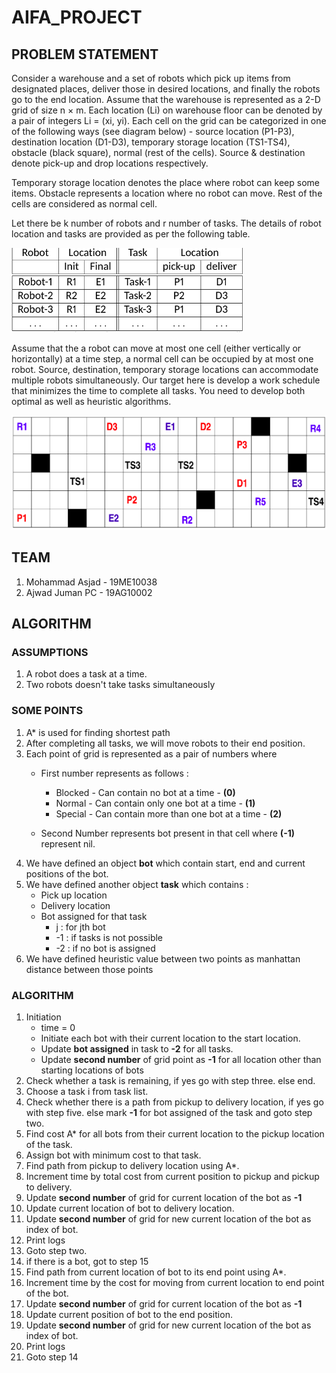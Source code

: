 # AIFA_PROJECT

## PROBLEM STATEMENT
Consider a warehouse and a set of robots which pick up items from designated places, deliver those in desired locations, and finally the robots go to the end location. Assume that the warehouse is represented as a 2-D grid of size n × m. Each location (Li) on warehouse floor can be denoted by a pair of integers 
Li = (xi, yi). 
Each cell on the grid can be categorized in one of the following ways (see diagram below) - source location (P1-P3), destination location (D1-D3), temporary storage location (TS1-TS4), obstacle (black square), normal (rest of the cells). Source & destination denote pick-up and drop locations respectively.

Temporary storage location denotes the place where robot can keep some items. Obstacle represents a location where no robot can move. Rest of the cells are considered as normal cell.

Let there be k number of robots and r number of tasks. The details of robot location and tasks are provided as per the following table.

![alt text](https://github.com/armedjuror/AIFA_PROJECT/blob/master/includes/tab_1.png?raw=true)

Assume that the a robot can move at most one cell (either vertically or horizontally) at a time step, a normal cell can be occupied by at most one robot. Source, destination, temporary storage locations can accommodate multiple robots simultaneously. Our target here is develop a work schedule that minimizes the time to complete all tasks. You need to develop both optimal as well as heuristic algorithms.

![alt text](https://github.com/armedjuror/AIFA_PROJECT/blob/master/includes/tab_2.png?raw=true)

## TEAM

1. Mohammad Asjad - 19ME10038
2. Ajwad Juman PC - 19AG10002

## ALGORITHM

### ASSUMPTIONS

1. A robot does a task at a time.
2. Two robots doesn't take tasks simultaneously

### SOME POINTS
1. A* is used for finding shortest path
2. After completing all tasks, we will move robots to their end position.
3. Each point of grid is represented as a pair of numbers where 
    - First number represents as follows :
      - Blocked - Can contain no bot at a time - **(0)** 
      - Normal - Can contain only one bot at a time - **(1)**
      - Special - Can contain more than one bot at a time - **(2)**
      
    - Second Number represents bot present in that cell where **(-1)** represent nil.
4. We have defined an object **bot** which contain start, end and current positions of the bot.
5. We have defined another object **task** which contains : 
    - Pick up location
    - Delivery location 
    - Bot assigned for that task 
        - j   : for jth bot
        - -1  : if tasks is not possible 
        - -2  : if no bot is assigned
6. We have defined heuristic value between two points as manhattan distance between those points

### ALGORITHM

1. Initiation
    - time = 0 
    - Initiate each bot with their current location to the start location.
    - Update **bot assigned** in task to **-2** for all tasks.
    - Update **second number** of grid point as **-1** for all location other than starting locations of bots
2. Check whether a task is remaining, if yes go with step three. else end.
3. Choose a task i from task list.
4. Check whether there is a path from pickup to delivery location, if yes go with step five. else mark **-1** for bot assigned of the task and goto step two.
5. Find cost A* for all bots from their current location to the pickup location of the task.
6. Assign bot with minimum cost to that task.
7. Find path from pickup to delivery location using A*.
8. Increment time by total cost from current position to pickup and pickup to delivery.
9. Update **second number** of grid for current location of the bot as **-1**
10. Update current location of bot to delivery location.
11. Update **second number** of grid for new current location of the bot as index of bot.
12. Print logs
13. Goto step two.
14. if there is a bot, got to step 15
15. Find path from current location of bot to its end point using A*.
16. Increment time by the cost for moving from current location to end point of the bot.
17. Update **second number** of grid for current location of the bot as **-1**
18. Update current position of bot to the end position.
19. Update **second number** of grid for new current location of the bot as index of bot.
20. Print logs
21. Goto step 14




